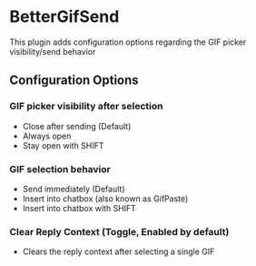 # BetterGifSend

This plugin adds configuration options regarding the GIF picker visibility/send behavior

## Configuration Options

### GIF picker visibility after selection

- Close after sending (Default)
- Always open
- Stay open with SHIFT

### GIF selection behavior

- Send immediately (Default)
- Insert into chatbox (also known as GifPaste)
- Insert into chatbox with SHIFT

### Clear Reply Context (Toggle, Enabled by default)

- Clears the reply context after selecting a single GIF

